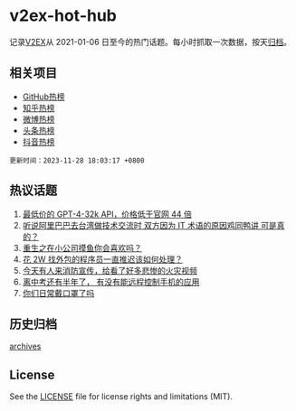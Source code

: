# v2ex-hot-hub

 记录[V2EX](https://www.v2ex.com/)从 2021-01-06 日至今的热门话题。每小时抓取一次数据，按天[归档](archives)。
 
 ## 相关项目

- [GitHub热榜](https://github.com/it985/github-hot-hub)
- [知乎热榜](https://github.com/it985/zhihu-hot-hub)
- [微博热榜](https://github.com/it985/weibo-hot-hub)
- [头条热榜](https://github.com/it985/toutiao-hot-hub)
- [抖音热榜](https://github.com/it985/douyin-hot-hub)


 `更新时间：2023-11-28 18:03:17 +0800`

## 热议话题

1. [最低价的 GPT-4-32k API，价格低于官网 44 倍](https://www.v2ex.com/t/995825)
1. [听说阿里巴巴去台湾做技术交流时 双方因为 IT 术语的原因鸡同鸭讲 可是真的？](https://www.v2ex.com/t/995757)
1. [重生之在小公司摸鱼你会喜欢吗？](https://www.v2ex.com/t/995842)
1. [花 2W 找外包的程序员一直推迟该如何处理？](https://www.v2ex.com/t/995760)
1. [今天有人来消防宣传，给看了好多悲惨的火灾视频](https://www.v2ex.com/t/995801)
1. [离中考还有半年了， 有没有能远程控制手机的应用](https://www.v2ex.com/t/995830)
1. [你们日常戴口罩了吗](https://www.v2ex.com/t/995784)

## 历史归档

[archives](archives)

## License

See the [LICENSE](LICENSE) file for license rights and limitations (MIT).
